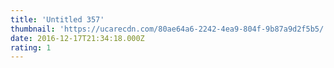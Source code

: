 ```yaml
---
title: 'Untitled 357'
thumbnail: 'https://ucarecdn.com/80ae64a6-2242-4ea9-804f-9b87a9d2f5b5/'
date: 2016-12-17T21:34:18.000Z
rating: 1
---
```

